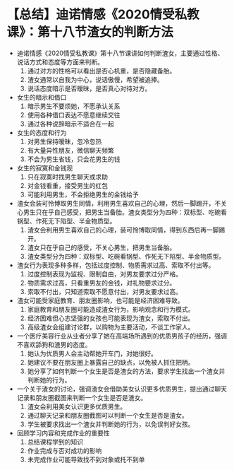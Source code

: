# 【总结】迪诺情感《2020情受私教课》：第十八节渣女的判断方法

-   迪诺情感《2020情受私教课》第十八节课讲如何判断渣女，主要通过性格、说话方式和态度等方面来判断。
    1.  通过对方的性格可以看出是否心机重，是否隐藏备胎。
    2.  渣女通常以自我为中心，说话傲慢，希望被追捧。
    3.  说话态度暗示是否暧昧，是否真心对待对方。
-   女生的暗示和借口
    1.  暗示男生不要烦她，不愿承认关系
    2.  使用各种借口表达不愿意继续交往
    3.  通过各种说辞暗示不适合在一起
-   女生的态度和行为
    1.  对男生保持暧昧，忽冷忽热
    2.  有大量异性朋友，微信聊天频繁
    3.  不会为男生省钱，只会花男生的钱
-   女生的寂寞和金钱观
    1.  只在寂寞时找男生聊天或求助
    2.  对金钱看重，接受男生的红包
    3.  可能利用男生，不会拒绝男生的金钱给予
-   渣女会装可怜博取男生同情，利用男生喜欢自己的心理，然后一脚踢开，不关心男生只在乎自己感受，把男生当备胎。渣女类型分为四种：双标型、吃碗看锅型、作死无下陷型、半金物质型。
    1.  渣女会利用男生喜欢自己的心理，装可怜博取同情，得到东西后再一脚踢开。
    2.  渣女只在乎自己的感受，不关心男生，把男生当备胎。
    3.  渣女类型分为四种：双标型、吃碗看锅型、作死无下陷型、半金物质型。
-   渣女行为表现多种多样，包括过度控制、物质需求过高、索取不付出等。
    1.  过度控制表现为监视、限制自由，对男友要求过分严格。
    2.  物质需求过高，只看重男友的金钱，对礼物要求过分。
    3.  索取不付出，只知道索取不愿意付出，对男友要求过高。
-   渣女可能受家庭教育、朋友圈影响，也可能是经济困难导致。
    1.  家庭教育和朋友圈可能造成渣女行为，影响观念和行为模式。
    2.  经济困难但心志坚强的女孩也可能表现为渣女，索取不付出。
    3.  高级渣女会组建讨论群，以购物为主要活动，不谈工作家人。
-   一个医疗美容行业从业者分享了她在高端场所遇到的优质男孩子的经历，强调不喜欢舔狗和渣男的态度。
    1.  她认为优质男人会主动帮她开车门，对她很好。
    2.  她建议不要在朋友圈上暴露自己的缺点，以免被人抓住把柄。
    3.  她分享了如何判断一个女生是否是渣女的方法，要求学生找出一个渣女并判断她的行为。
-   一个关于渣女的讨论，强调渣女会借助美女认识更多优质男生，提出通过聊天记录和朋友圈截图来判断一个女生是否是渣女。
    1.  渣女会利用美女认识更多优质男生。
    2.  通过聊天记录和朋友圈截图可以判断一个女生是否是渣女。
    3.  学生被要求找出一个渣女并判断她的行为，以免误判好女孩。
-   回顾学习内容和完成作业的重要性
    1.  总结课程学到的知识
    2.  作业完成与否对成功的影响
    3.  未完成作业可能导致找不到对象或托不到单